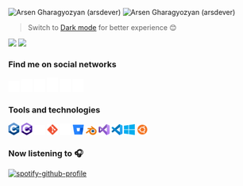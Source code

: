 ![Arsen Gharagyozyan (arsdever)](https://github-readme-stats.vercel.app/api?username=arsdever&count_private=true&show_icons=true&theme=gruvbox&include_all_commits=true&custom_title=Arsen%20Gharagyozyan%20(arsdever)&line_height=20&title_color=deab3c&icon_color=d5e61c&text_color=619c36&bg_color=00000000)
![Arsen Gharagyozyan (arsdever)](https://github-readme-stats-eight-theta.vercel.app/api/top-langs/?username=arsdever&layout=compact&langs_count=6&line_height=20&title_color=deab3c&icon_color=d5e61c&text_color=619c36&bg_color=00000000)
> Switch to [Dark mode](https://github.com/settings/appearance) for better experience 😊

![](https://komarev.com/ghpvc/?username=arsdever&style=flat&label=visitors+👀)
![](https://img.shields.io/github/stars/arsdever?affiliations=OWNER%2CCOLLABORATOR&color=%23fcd53f&label=stars%20%E2%AD%90&logo=github&logoColor=%23fcd53f)

### Find me on social networks
[<img src="social_icons/gmail.svg" title="GMail" width="22px">](mailto:arsen.gharagyozyn.96@gmail.com) [<img src="social_icons/facebook.svg" title="Facebook" width="22px">](https://www.facebook.com/arsen.gharagyozyan) [<img src="social_icons/linkedin.svg" title="LinkedIn" width="22px">](https://www.linkedin.com/in/arsdever/) [<img src="social_icons/stackoverflow.svg" title="StackOverflow" width="22px">](https://stackoverflow.com/users/10185183/arsdever) [<img src="social_icons/instagram.svg" title="Instagram" width="22px">](https://www.instagram.com/arsdever/) [<img src="social_icons/twitter.svg" title="Twitter" width="22px">](https://twitter.com/arsdever)

### Tools and technologies
<img src="social_icons/cplusplus.svg" title="C++" width="22px"> <img src="social_icons/csharp.svg" title="C#" width="22px"> <img src="social_icons/unity.svg" title="Unity" width="22px"> <img src="social_icons/git.svg" title="Git" width="22px"> <img src="social_icons/github.svg" title="GitHub" width="22px"> <img src="social_icons/bitbucket.svg" title="BitBucket" width="22px"> <img src="social_icons/blender.svg" title="Blender3D" width="22px"> <img src="social_icons/vs.svg" title="Visual Studio" width="22px"> <img src="social_icons/vscode.svg" title="Visual Studio Code" width="22px"> <img src="social_icons/windows.svg" title="Windows" width="22px"> <img src="social_icons/ubuntu.svg" title="Ubuntu" width="22px">

### Now listening to 🎧
[![spotify-github-profile](https://spotify-github-profile.vercel.app/api/view?uid=31u4zhprwgukk7fc6nymlm6745ty&cover_image=true&theme=novatorem)](https://spotify-github-profile.vercel.app/api/view?uid=31u4zhprwgukk7fc6nymlm6745ty&redirect=true)
